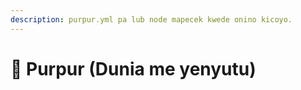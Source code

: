 ```yaml
---
description: purpur.yml pa lub node mapecek kwede onino kicoyo.
---
```


# 🦑 Purpur (Dunia me yenyutu)
